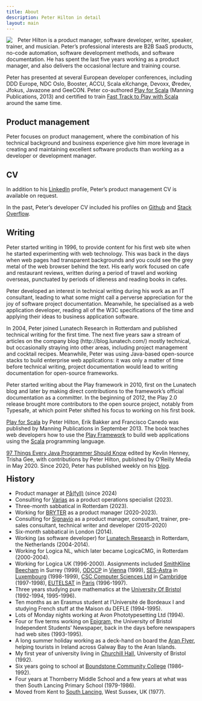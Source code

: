 ```yaml
---
title: About
description: Peter Hilton in detail
layout: main
---
```


<div class="row">
<div class="column-2">

<p><a title="hi-res version" href="picture/face/hilton-peter.jpg" style="float:left; margin-right:1em"><img class="thumbnail" src="picture/face/hilton-peter-128.jpg" srcset="picture/face/hilton-peter-256.jpg 2x"></a>
Peter Hilton is a product manager, software developer, writer, speaker, trainer, and musician.
Peter’s professional interests are B2B SaaS products, no-code automation, software development methods, and software documentation.
He has spent the last five years working as a product manager, and also delivers the occasional lecture and training course.</p>

<p>Peter has presented at several European developer conferences, including DDD Europe, NDC Oslo, Booster, ACCU, Scala eXchange, Devoxx, Øredev, Jfokus, Javazone and GeeCON.
Peter co-authored <a href="http://bit.ly/playscala2p">Play for Scala</a> (Manning Publications, 2013)
and certified to train <a href="http://www.lightbend.com/services/training">Fast Track to Play with Scala</a> around the same time.</p>

<h2>Product management</h2>

<p>Peter focuses on product management, where the combination of his technical background and business experience give him more leverage in creating and maintaining excellent software products than working as a developer or development manager.</p>

<h2>CV</h2>

<p>In addition to his <a href="http://www.linkedin.com/in/peterhilton">LinkedIn</a> profile,
Peter’s product management CV is available on request.</p>

<p>In the past, Peter’s developer CV included his profiles on
<a href="https://github.com/hilton">Github</a> and
<a href="http://stackoverflow.com/users/2670/peter-hilton">Stack Overflow</a>.</p>

<h2>Writing</h2>

<p>Peter started writing in 1996, to provide content for his first web site when he started experimenting with web technology. This was back in the days when web pages had transparent backgrounds and you could see the grey metal of the web browser behind the text. His early work focused on cafe and restaurant reviews, written during a period of travel and working overseas, punctuated by periods of idleness and reading books in cafes.</p>

<p>Peter developed an interest in technical writing during his work as an IT consultant, leading to what some might call a perverse appreciation for the joy of software project documentation. Meanwhile, he specialised as a web application developer, reading all of the W3C specifications of the time and applying their ideas to business application software.</p>

<p>In 2004, Peter joined Lunatech Research in Rotterdam and published technical writing for the first time. The next five years saw a stream of articles on the company blog (http://blog.lunatech.com/) mostly technical, but occasionally straying into other areas, including project management and cocktail recipes. Meanwhile, Peter was using Java-based open-source stacks to build enterprise web applications: it was only a matter of time before technical writing, project documentation would lead to writing documentation for open-source frameworks.</p>

<p>Peter started writing about the Play framework in 2010, first on the Lunatech blog and later by making direct contributions to the framework’s official documentation as a committer. In the beginning of 2012, the Play 2.0 release brought more contributors to the open source project, notably from Typesafe, at which point Peter shifted his focus to working on his first book.</p>

<p><a href="http://bit.ly/playscala2p">Play for Scala</a> by Peter Hilton, Erik Bakker and Francisco Canedo was published by Manning Publications in September 2013. The book teaches web developers how to use the <a href="http://www.playframework.com">Play Framework</a> to build web applications using the <a href="http://www.scala-lang.org">Scala</a> programming language.</p>

<p><a href="http://shop.oreilly.com/product/0636920048824.do">97 Things Every Java Programmer Should Know</a>
edited by Kevlin Henney, Trisha Gee, with contributions by Peter Hilton, published by O’Reilly Media in May 2020.
Since 2020, Peter has published weekly on his <a href="/blog/">blog</a>.</p>

</div>
<div class="column">

<h2 style="margin-top: 0">History</h2>

<ul>
<li>Product manager at <a href="https://pafyll.com/en-NO">På(fyll)</a> (since 2024)</li>
<li>Consulting for <a href="">Varias</a> as a product operations specialist (2023).</li>
<li>Three-month sabbatical in Rotterdam (2023).</li>
<li>Working for <a href="https://bryter.com/">BRYTER</a> as a product manager (2020-2023).</li>
<li>Consulting for <a href="https://www.signavio.com/">Signavio</a> as a product manager, consultant, trainer, pre-sales consultant, technical writer and developer (2015-2020)</li>
<li>Six-month sabbatical in London (2014).</li>
<li>Working (as software developer) for <a href="http://www.lunatech.com">Lunatech Research</a> in Rotterdam, the Netherlands (2004-2014).</li>
<li>Working for Logica NL, which later became LogicaCMG, in Rotterdam (2000-2004).</li>
<li>Working for Logica UK (1996-2000). Assignments included
<a href="http://www.sb.com/">SmithKline Beecham</a> in Surrey (1999),
<a href="http://www.odccp.org/" title="UN Office for Drug Control &amp; Crime Prevention ">ODCCP</a> in <a href="out_in_vienna.html" title="Out In Vienna">Vienna</a> (1999),
<a href="http://www.astra.de/" title="Societe Europeen des Satellites - Astra">SES-Astra</a> in <a href="international_assignment.html" title="Diary Of An International Assignment">Luxembourg</a> (1998-1999),
<a href="http://www.csc.co.uk/">CSC Computer Sciences Ltd</a> in <a href="cambridge_cafes.html" title="1998 Cambridge Coffee And Cake Guide">Cambridge</a> (1997-1998),
<a href="http://www.eutelsat.org/" title="European Telecommunications Satellite Organisation">EUTELSAT</a> in <a href="pppp.html" title="Peter’s Peachy Paris Page">Paris</a> (1996-1997).</li>
<li>Three years studying pure mathematics at the <a href="http://www.bris.ac.uk/">University Of Bristol</a> (1992-1994, 1995-1996).</li>
<li> Ten months as an Erasmus student at l’Universit&eacute; de Bordeaux I	and studying French stuff at the Maison du DEFLE (1994-1995).</li>
<li>Lots of Monday nights working at Avon Phototypesetting Ltd (1994).</li>
<li>Four or five terms working on <a href="http://www.epigram.org.uk/">Epigram</a>, the University of Bristol Independent Students’ Newspaper, back in the days before newspapers had web sites (1993-1995).</li>
<li>A long summer holiday working as a deck-hand on board the <a href="http://www.iol.ie/~island/boats.htm">Aran Flyer</a>, helping tourists in Ireland across Galway Bay to the Aran Islands.</li>
<li>My first year of university living in <a href="http://www.bristol.ac.uk/churchill-hall/">Churchill Hall</a>, University of Bristol (1992).</li>
<li>Six years going to school at <a href="http://en.wikipedia.org/wiki/Boundstone_Community_College">Boundstone Community College</a> (1986-1992).</li>
<li>Four years at Thornberry Middle School and a few years at what was then South Lancing Primary School (1979-1986).</li>
<li>Moved from Kent to <a href="http://maps.google.com/?q=south+lancing,uk&amp;z=8">South Lancing</a>, West Sussex, UK (1977).</li>
</ul>

</div>
</div>
